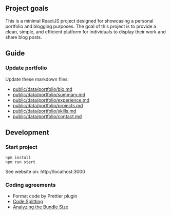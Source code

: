 ## Project goals

This is a minimal ReactJS project designed for showcasing a personal portfolio and blogging purposes. The goal of this project is to provide a clean, simple, and efficient platform for individuals to display their work and share blog posts.

## Guide

### Update portfolio

Update these markdown files:
- [public/data/portfolio/bio.md](https://github.com/devlogex/personal-sites/blob/main/public/data/portfolio/bio.md)
- [public/data/portfolio/summary.md](https://github.com/devlogex/personal-sites/blob/main/public/data/portfolio/summary.md)
- [public/data/portfolio/experience.md](https://github.com/devlogex/personal-sites/blob/main/public/data/portfolio/experience.md)
- [public/data/portfolio/projects.md](https://github.com/devlogex/personal-sites/blob/main/public/data/portfolio/projects.md)
- [public/data/portfolio/skills.md](https://github.com/devlogex/personal-sites/blob/main/public/data/portfolio/projects.md)
- [public/data/portfolio/contact.md](https://github.com/devlogex/personal-sites/blob/main/public/data/portfolio/contact.md)

## Development

### Start project

```
npm install
npm run start
```

See website on: http://localhost:3000


### Coding agreements

- Format code by Prettier plugin
- [Code Splitting](https://facebook.github.io/create-react-app/docs/code-splitting)
- [Analyzing the Bundle Size](https://facebook.github.io/create-react-app/docs/analyzing-the-bundle-size)
